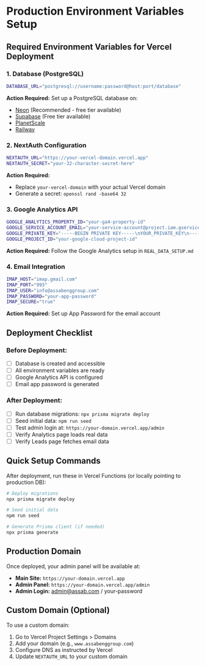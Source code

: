 # Production Environment Variables Setup

## Required Environment Variables for Vercel Deployment

### 1. Database (PostgreSQL)
```bash
DATABASE_URL="postgresql://username:password@host:port/database"
```
**Action Required:** Set up a PostgreSQL database on:
- [Neon](https://neon.tech) (Recommended - free tier available)
- [Supabase](https://supabase.com) (Free tier available)  
- [PlanetScale](https://planetscale.com)
- [Railway](https://railway.app)

### 2. NextAuth Configuration
```bash
NEXTAUTH_URL="https://your-vercel-domain.vercel.app"
NEXTAUTH_SECRET="your-32-character-secret-here"
```
**Action Required:** 
- Replace `your-vercel-domain` with your actual Vercel domain
- Generate a secret: `openssl rand -base64 32`

### 3. Google Analytics API
```bash
GOOGLE_ANALYTICS_PROPERTY_ID="your-ga4-property-id"
GOOGLE_SERVICE_ACCOUNT_EMAIL="your-service-account@project.iam.gserviceaccount.com"
GOOGLE_PRIVATE_KEY="-----BEGIN PRIVATE KEY-----\nYOUR_PRIVATE_KEY\n-----END PRIVATE KEY-----"
GOOGLE_PROJECT_ID="your-google-cloud-project-id"
```
**Action Required:** Follow the Google Analytics setup in `REAL_DATA_SETUP.md`

### 4. Email Integration
```bash
IMAP_HOST="imap.gmail.com"
IMAP_PORT="993"
IMAP_USER="info@assabenggroup.com"
IMAP_PASSWORD="your-app-password"
IMAP_SECURE="true"
```
**Action Required:** Set up App Password for the email account

## Deployment Checklist

### Before Deployment:
- [ ] Database is created and accessible
- [ ] All environment variables are ready
- [ ] Google Analytics API is configured
- [ ] Email app password is generated

### After Deployment:
- [ ] Run database migrations: `npx prisma migrate deploy`
- [ ] Seed initial data: `npm run seed`
- [ ] Test admin login at: `https://your-domain.vercel.app/admin`
- [ ] Verify Analytics page loads real data
- [ ] Verify Leads page fetches email data

## Quick Setup Commands

After deployment, run these in Vercel Functions (or locally pointing to production DB):

```bash
# Deploy migrations
npx prisma migrate deploy

# Seed initial data
npm run seed

# Generate Prisma client (if needed)
npx prisma generate
```

## Production Domain

Once deployed, your admin panel will be available at:
- **Main Site:** `https://your-domain.vercel.app`
- **Admin Panel:** `https://your-domain.vercel.app/admin`
- **Admin Login:** admin@assab.com / your-password

## Custom Domain (Optional)

To use a custom domain:
1. Go to Vercel Project Settings > Domains
2. Add your domain (e.g., `www.assabenggroup.com`)
3. Configure DNS as instructed by Vercel
4. Update `NEXTAUTH_URL` to your custom domain